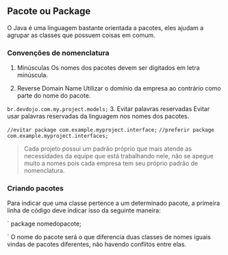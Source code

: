 ## Pacote ou Package

O Java é uma linguagem bastante orientada a pacotes, eles ajudam a agrupar as classes que possuem coisas em comum.

### Convenções de nomenclatura

1. Minúsculas
Os nomes dos pacotes devem ser digitados em letra minúscula.

2. Reverse Domain Name
Utilizar o domínio da empresa ao contrário como parte do nome do pacote.

`
br.devdojo.com.my.project.models;
`
3. Evitar palavras reservadas
Evitar usar palavras reservadas da linguagem nos nomes dos pacotes.

`
//evitar
 package com.example.myproject.interface;
`
`
//preferir
package com.example.myproject.interfaces;
`

> Cada projeto possui um padrão próprio que mais atende as necessidades da equipe que está trabalhando nele, não se apegue muito a nomes pois cada empresa tem seu próprio padrão de nomenclatura.

### Criando pacotes

Para indicar que uma classe pertence a um determinado pacote, a primeira linha de código deve indicar isso da seguinte maneira:

`
package nomedopacote;

`
O nome do pacote será o que diferencia duas classes de nomes iguais vindas de pacotes diferentes, não havendo conflitos entre elas.
